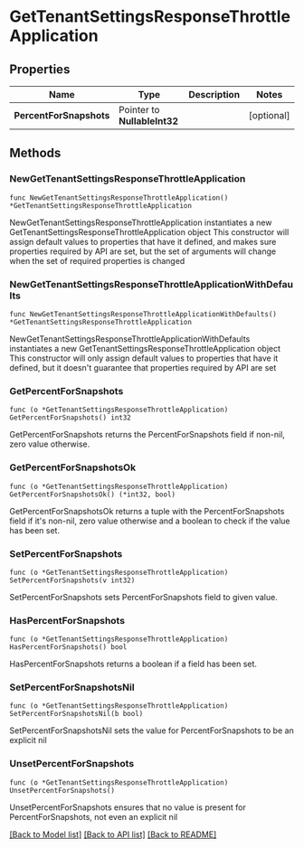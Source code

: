 # GetTenantSettingsResponseThrottleApplication

## Properties

Name | Type | Description | Notes
------------ | ------------- | ------------- | -------------
**PercentForSnapshots** | Pointer to **NullableInt32** |  | [optional] 

## Methods

### NewGetTenantSettingsResponseThrottleApplication

`func NewGetTenantSettingsResponseThrottleApplication() *GetTenantSettingsResponseThrottleApplication`

NewGetTenantSettingsResponseThrottleApplication instantiates a new GetTenantSettingsResponseThrottleApplication object
This constructor will assign default values to properties that have it defined,
and makes sure properties required by API are set, but the set of arguments
will change when the set of required properties is changed

### NewGetTenantSettingsResponseThrottleApplicationWithDefaults

`func NewGetTenantSettingsResponseThrottleApplicationWithDefaults() *GetTenantSettingsResponseThrottleApplication`

NewGetTenantSettingsResponseThrottleApplicationWithDefaults instantiates a new GetTenantSettingsResponseThrottleApplication object
This constructor will only assign default values to properties that have it defined,
but it doesn't guarantee that properties required by API are set

### GetPercentForSnapshots

`func (o *GetTenantSettingsResponseThrottleApplication) GetPercentForSnapshots() int32`

GetPercentForSnapshots returns the PercentForSnapshots field if non-nil, zero value otherwise.

### GetPercentForSnapshotsOk

`func (o *GetTenantSettingsResponseThrottleApplication) GetPercentForSnapshotsOk() (*int32, bool)`

GetPercentForSnapshotsOk returns a tuple with the PercentForSnapshots field if it's non-nil, zero value otherwise
and a boolean to check if the value has been set.

### SetPercentForSnapshots

`func (o *GetTenantSettingsResponseThrottleApplication) SetPercentForSnapshots(v int32)`

SetPercentForSnapshots sets PercentForSnapshots field to given value.

### HasPercentForSnapshots

`func (o *GetTenantSettingsResponseThrottleApplication) HasPercentForSnapshots() bool`

HasPercentForSnapshots returns a boolean if a field has been set.

### SetPercentForSnapshotsNil

`func (o *GetTenantSettingsResponseThrottleApplication) SetPercentForSnapshotsNil(b bool)`

 SetPercentForSnapshotsNil sets the value for PercentForSnapshots to be an explicit nil

### UnsetPercentForSnapshots
`func (o *GetTenantSettingsResponseThrottleApplication) UnsetPercentForSnapshots()`

UnsetPercentForSnapshots ensures that no value is present for PercentForSnapshots, not even an explicit nil

[[Back to Model list]](../README.md#documentation-for-models) [[Back to API list]](../README.md#documentation-for-api-endpoints) [[Back to README]](../README.md)


